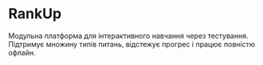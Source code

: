 # RankUp
Модульна платформа для інтерактивного навчання через тестування. Підтримує множину типів питань, відстежує прогрес і працює повністю офлайн.
